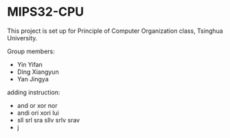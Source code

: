 # MIPS32-CPU



This project is set up for Principle of Computer Organization class, Tsinghua University.

Group members:

* Yin Yifan
* Ding Xiangyun
* Yan Jingya

adding instruction:
* and or xor nor
* andi ori xori lui
* sll srl sra sllv srlv srav
* j
